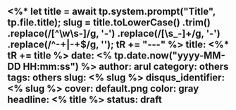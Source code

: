 <%*
  let title = await tp.system.prompt("Title", tp.file.title);
  slug = title.toLowerCase()
    .trim()
    .replace(/[^\w\s-]/g, '-')
    .replace(/[\s_-]+/g, '-')
    .replace(/^-+|-+$/g, '');
  tR += "---"
%>
title: <%* tR += title %>
date: <% tp.date.now("yyyy-MM-DD HH:mm:ss") %>
author: arul
category: others
tags: others
slug: <% slug %>
disqus_identifier: <% slug %>
cover: default.png
color: gray
headline: <% title %>
status: draft
---
